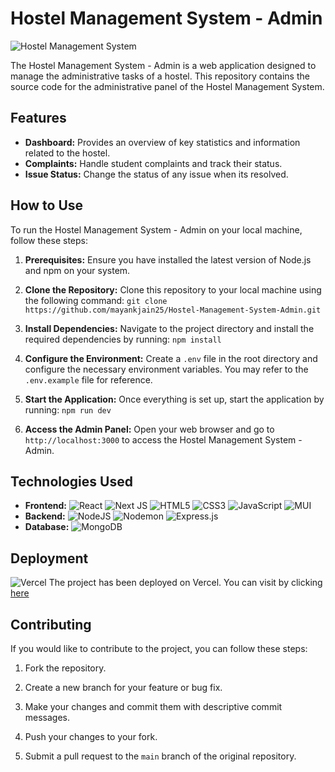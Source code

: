 # Hostel Management System - Admin

![Hostel Management System](https://i.postimg.cc/5t5F6jfD/Screenshot-from-2023-07-01-13-54-55.png)

The Hostel Management System - Admin is a web application designed to manage the administrative tasks of a hostel. This repository contains the source code for the administrative panel of the Hostel Management System.

## Features

- **Dashboard:** Provides an overview of key statistics and information related to the hostel.
- **Complaints:** Handle student complaints and track their status.
- **Issue Status:** Change the status of any issue when its resolved.

## How to Use

To run the Hostel Management System - Admin on your local machine, follow these steps:

1. **Prerequisites:** Ensure you have installed the latest version of Node.js and npm on your system.

2. **Clone the Repository:** Clone this repository to your local machine using the following command: 
    ```git clone https://github.com/mayankjain25/Hostel-Management-System-Admin.git```

3. **Install Dependencies:** Navigate to the project directory and install the required dependencies by running: ```npm install```
4. **Configure the Environment:** Create a `.env` file in the root directory and configure the necessary environment variables. You may refer to the `.env.example` file for reference.

5. **Start the Application:** Once everything is set up, start the application by running: `npm run dev`
6. **Access the Admin Panel:** Open your web browser and go to `http://localhost:3000` to access the Hostel Management System - Admin.

## Technologies Used

- **Frontend:** ![React](https://img.shields.io/badge/react-%2320232a.svg?style=for-the-badge&logo=react&logoColor=%2361DAFB)  ![Next JS](https://img.shields.io/badge/Next-black?style=for-the-badge&logo=next.js&logoColor=white) ![HTML5](https://img.shields.io/badge/html5-%23E34F26.svg?style=for-the-badge&logo=html5&logoColor=white) ![CSS3](https://img.shields.io/badge/css3-%231572B6.svg?style=for-the-badge&logo=css3&logoColor=white) ![JavaScript](https://img.shields.io/badge/javascript-%23323330.svg?style=for-the-badge&logo=javascript&logoColor=%23F7DF1E) ![MUI](https://img.shields.io/badge/MUI-%230081CB.svg?style=for-the-badge&logo=mui&logoColor=white)
- **Backend:** ![NodeJS](https://img.shields.io/badge/node.js-6DA55F?style=for-the-badge&logo=node.js&logoColor=white)  ![Nodemon](https://img.shields.io/badge/NODEMON-%23323330.svg?style=for-the-badge&logo=nodemon&logoColor=%BBDEAD) ![Express.js](https://img.shields.io/badge/express.js-%23404d59.svg?style=for-the-badge&logo=express&logoColor=%2361DAFB)
- **Database:** 	![MongoDB](https://img.shields.io/badge/MongoDB-%234ea94b.svg?style=for-the-badge&logo=mongodb&logoColor=white)


## Deployment
![Vercel](https://img.shields.io/badge/vercel-%23000000.svg?style=for-the-badge&logo=vercel&logoColor=white)
The project has been deployed on Vercel. You can visit by clicking [here](https://hostel-management-system-admin-apx49yeti-mayankjain25.vercel.app/)


## Contributing

If you would like to contribute to the project, you can follow these steps:

1. Fork the repository.

2. Create a new branch for your feature or bug fix.

3. Make your changes and commit them with descriptive commit messages.

4. Push your changes to your fork.

5. Submit a pull request to the `main` branch of the original repository.


